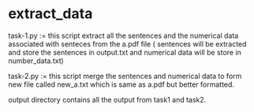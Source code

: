 # extract_data

task-1.py := this script extract all the sentences and the numerical data associated with senteces from the a.pdf file 
( sentences will be extracted and store the sentences in output.txt and numerical data will be store in number_data.txt)

task-2.py := this script merge the sentences and numerical data to form new file called new_a.txt which is same as a.pdf but better formatted.

output directory contains all the output from task1 and task2.
